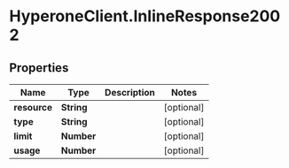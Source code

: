 # HyperoneClient.InlineResponse2002

## Properties

Name | Type | Description | Notes
------------ | ------------- | ------------- | -------------
**resource** | **String** |  | [optional] 
**type** | **String** |  | [optional] 
**limit** | **Number** |  | [optional] 
**usage** | **Number** |  | [optional] 


